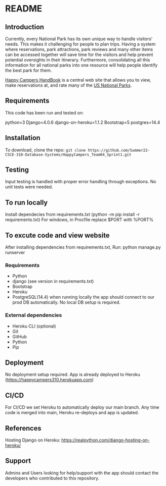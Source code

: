 # README

## Introduction

Currently, every National Park has its own unique way to handle visitors’ needs. This makes it challenging for people to plan trips. Having a system where reservations, park attractions, park reviews and many other items can be accessed together will save time for the visitors and help prevent potential oversights in their itinerary. Furthermore, consolidating all this information for all national parks into one resource will help people identify the best park for them. ​

[Happy Campers HandBook](https://happycampers310.herokuapp.com/) is a central web site that allows you to view, make reservations at, and rate many of the [US National Parks](https://en.wikipedia.org/wiki/List_of_national_parks_of_the_United_States).

## Requirements ##

This code has been run and tested on:

python=3
Django=4.0.6
django-on-heroku=1.1.2
Bootstrap=5
postgres=14.4

## Installation

To download, clone the repo: `git clone https://github.com/Summer22-CSCE-310-Database-Systems/HappyCampers_Team04_Sprint1.git`

## Testing

Input testing is handled with proper error handling through exceptions. No unit tests were needed.

## To run locally

Install dependecies from requirements.txt (python -m pip install -r requirements.txt)
For windows, in Procfile replace $PORT with %PORT%

## To excute code and view website

After installing dependencies from requirements.txt, Run: python manage.py runserver

### Requirements

- Python
- django (see version in requirements.txt)
- Bootstrap
- Heroku
- PostgreSQL(14.4) when running locally the app should connect to our prod DB automatically. No local DB setup is required.

### External dependencies

- Heroku CLI (optional)
- Git
- GitHub
- Python
- Pip

## Deployment ##

No deployment setup required. App is already deployed to Heroku (https://happycampers310.herokuapp.com)

## CI/CD ##

For CI/CD we set Heroku to automatically deploy our main branch. Any time code is merged into main, Heroku re-deploys and app is updated.

## References ## 

Hosting Django on Heroku: https://realpython.com/django-hosting-on-heroku/

## Support ##

Admins and Users looking for help/support with the app should contact the developers who contributed to this repository.

